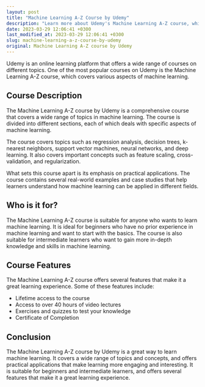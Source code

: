 ```yaml
---
layout: post
title: "Machine Learning A-Z Course by Udemy"
description: "Learn more about Udemy's Machine Learning A-Z course, which covers a wide range of machine learning algorithms, concepts, and applications."
date: 2023-03-29 12:06:41 +0300
last_modified_at: 2023-03-29 12:06:41 +0300
slug: machine-learning-a-z-course-by-udemy
original: Machine Learning A-Z course by Udemy
---
```


Udemy is an online learning platform that offers a wide range of courses on different topics. One of the most popular courses on Udemy is the Machine Learning A-Z course, which covers various aspects of machine learning.

## Course Description

The Machine Learning A-Z course by Udemy is a comprehensive course that covers a wide range of topics in machine learning. The course is divided into different sections, each of which deals with specific aspects of machine learning.

The course covers topics such as regression analysis, decision trees, k-nearest neighbors, support vector machines, neural networks, and deep learning. It also covers important concepts such as feature scaling, cross-validation, and regularization.

What sets this course apart is its emphasis on practical applications. The course contains several real-world examples and case studies that help learners understand how machine learning can be applied in different fields. 

## Who is it for?

The Machine Learning A-Z course is suitable for anyone who wants to learn machine learning. It is ideal for beginners who have no prior experience in machine learning and want to start with the basics. The course is also suitable for intermediate learners who want to gain more in-depth knowledge and skills in machine learning.

## Course Features

The Machine Learning A-Z course offers several features that make it a great learning experience. Some of these features include:

- Lifetime access to the course
- Access to over 40 hours of video lectures
- Exercises and quizzes to test your knowledge
- Certificate of Completion

## Conclusion

The Machine Learning A-Z course by Udemy is a great way to learn machine learning. It covers a wide range of topics and concepts, and offers practical applications that make learning more engaging and interesting. It is suitable for beginners and intermediate learners, and offers several features that make it a great learning experience.